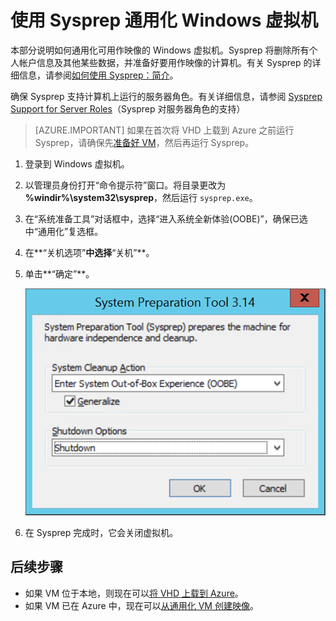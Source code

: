 <properties
    pageTitle="通用化 Windows VHD | Azure"
    description="了解如何使用 Sysprep 通用化 Windows VM，使其能够与 Resource Manager 部署模型配合使用。"
    services="virtual-machines-windows"
    documentationcenter=""
    author="cynthn"
    manager="timlt"
    editor="tysonn"
    tags="azure-resource-manager" />  

<tags
    ms.assetid="a745d400-c8be-48b4-a891-4a18495ef3fd"
    ms.service="virtual-machines-windows"
    ms.workload="infrastructure-services"
    ms.tgt_pltfrm="vm-windows"
    ms.devlang="na"
    ms.topic="article"
    ms.date="10/20/2016"
    wacn.date=""
    ms.author="cynthn" />  


# 使用 Sysprep 通用化 Windows 虚拟机
本部分说明如何通用化可用作映像的 Windows 虚拟机。Sysprep 将删除所有个人帐户信息及其他某些数据，并准备好要用作映像的计算机。有关 Sysprep 的详细信息，请参阅[如何使用 Sysprep：简介](http://technet.microsoft.com/zh-cn/library/bb457073.aspx)。

确保 Sysprep 支持计算机上运行的服务器角色。有关详细信息，请参阅 [Sysprep Support for Server Roles](https://msdn.microsoft.com/windows/hardware/commercialize/manufacture/desktop/sysprep-support-for-server-roles)（Sysprep 对服务器角色的支持）

> [AZURE.IMPORTANT]
如果在首次将 VHD 上载到 Azure 之前运行 Sysprep，请确保先[准备好 VM](/documentation/articles/virtual-machines-windows-prepare-for-upload-vhd-image/)，然后再运行 Sysprep。
> 
> 

1. 登录到 Windows 虚拟机。
2. 以管理员身份打开“命令提示符”窗口。将目录更改为 **%windir%\\system32\\sysprep**，然后运行 `sysprep.exe`。
3. 在“系统准备工具”对话框中，选择“进入系统全新体验(OOBE)”，确保已选中“通用化”复选框。
4. 在**“关机选项”**中选择**“关机”**。
5. 单击**“确定”**。
   
    ![启动 Sysprep](./media/virtual-machines-windows-upload-image/sysprepgeneral.png)  

6. 在 Sysprep 完成时，它会关闭虚拟机。

## 后续步骤
* 如果 VM 位于本地，则现在可以[将 VHD 上载到 Azure](/documentation/articles/virtual-machines-windows-upload-image/)。
* 如果 VM 已在 Azure 中，现在可以[从通用化 VM 创建映像](/documentation/articles/virtual-machines-windows-capture-image/)。

<!---HONumber=Mooncake_1212_2016-->
